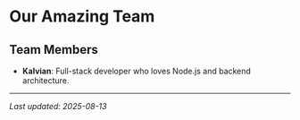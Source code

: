 #  Our Amazing Team

## Team Members
- **Kalvian**: Full-stack developer who loves Node.js and backend architecture.

---
*Last updated: 2025-08-13*
